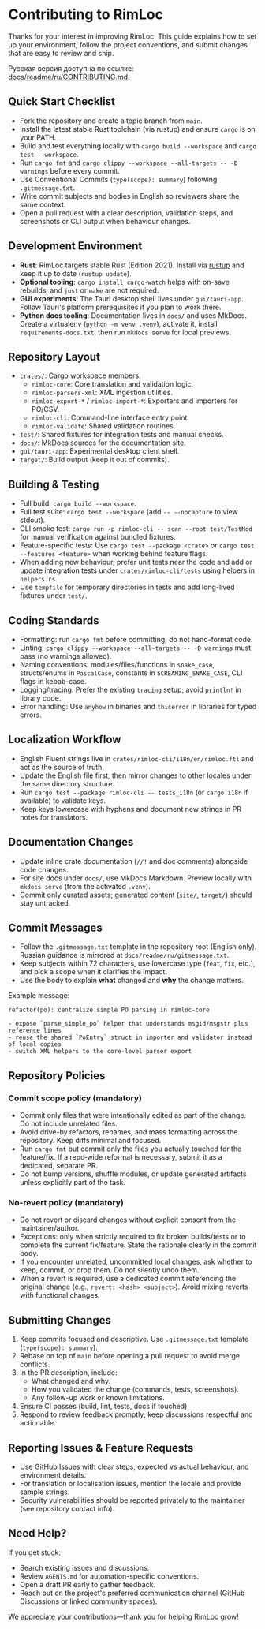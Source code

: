 # Contributing to RimLoc

Thanks for your interest in improving RimLoc. This guide explains how to set up your environment, follow the project conventions, and submit changes that are easy to review and ship.

Русская версия доступна по ссылке: [docs/readme/ru/CONTRIBUTING.md](docs/readme/ru/CONTRIBUTING.md).

## Quick Start Checklist
- Fork the repository and create a topic branch from `main`.
- Install the latest stable Rust toolchain (via rustup) and ensure `cargo` is on your PATH.
- Build and test everything locally with `cargo build --workspace` and `cargo test --workspace`.
- Run `cargo fmt` and `cargo clippy --workspace --all-targets -- -D warnings` before every commit.
- Use Conventional Commits (`type(scope): summary`) following `.gitmessage.txt`.
- Write commit subjects and bodies in English so reviewers share the same context.
- Open a pull request with a clear description, validation steps, and screenshots or CLI output when behaviour changes.

## Development Environment
- **Rust**: RimLoc targets stable Rust (Edition 2021). Install via [rustup](https://rustup.rs/) and keep it up to date (`rustup update`).
- **Optional tooling**: `cargo install cargo-watch` helps with on-save rebuilds, and `just` or `make` are not required.
- **GUI experiments**: The Tauri desktop shell lives under `gui/tauri-app`. Follow Tauri's platform prerequisites if you plan to work there.
- **Python docs tooling**: Documentation lives in `docs/` and uses MkDocs. Create a virtualenv (`python -m venv .venv`), activate it, install `requirements-docs.txt`, then run `mkdocs serve` for local previews.

## Repository Layout
- `crates/`: Cargo workspace members.
  - `rimloc-core`: Core translation and validation logic.
  - `rimloc-parsers-xml`: XML ingestion utilities.
  - `rimloc-export-*` / `rimloc-import-*`: Exporters and importers for PO/CSV.
  - `rimloc-cli`: Command-line interface entry point.
  - `rimloc-validate`: Shared validation routines.
- `test/`: Shared fixtures for integration tests and manual checks.
- `docs/`: MkDocs sources for the documentation site.
- `gui/tauri-app`: Experimental desktop client shell.
- `target/`: Build output (keep it out of commits).

## Building & Testing
- Full build: `cargo build --workspace`.
- Full test suite: `cargo test --workspace` (add `-- --nocapture` to view stdout).
- CLI smoke test: `cargo run -p rimloc-cli -- scan --root test/TestMod` for manual verification against bundled fixtures.
- Feature-specific tests: Use `cargo test --package <crate>` or `cargo test --features <feature>` when working behind feature flags.
- When adding new behaviour, prefer unit tests near the code and add or update integration tests under `crates/rimloc-cli/tests` using helpers in `helpers.rs`.
- Use `tempfile` for temporary directories in tests and add long-lived fixtures under `test/`.

## Coding Standards
- Formatting: run `cargo fmt` before committing; do not hand-format code.
- Linting: `cargo clippy --workspace --all-targets -- -D warnings` must pass (no warnings allowed).
- Naming conventions: modules/files/functions in `snake_case`, structs/enums in `PascalCase`, constants in `SCREAMING_SNAKE_CASE`, CLI flags in kebab-case.
- Logging/tracing: Prefer the existing `tracing` setup; avoid `println!` in library code.
- Error handling: Use `anyhow` in binaries and `thiserror` in libraries for typed errors.

## Localization Workflow
- English Fluent strings live in `crates/rimloc-cli/i18n/en/rimloc.ftl` and act as the source of truth.
- Update the English file first, then mirror changes to other locales under the same directory structure.
- Run `cargo test --package rimloc-cli -- tests_i18n` (or `cargo i18n` if available) to validate keys.
- Keep keys lowercase with hyphens and document new strings in PR notes for translators.

## Documentation Changes
- Update inline crate documentation (`//!` and doc comments) alongside code changes.
- For site docs under `docs/`, use MkDocs Markdown. Preview locally with `mkdocs serve` (from the activated `.venv`).
- Commit only curated assets; generated content (`site/`, `target/`) should stay untracked.

## Commit Messages
- Follow the `.gitmessage.txt` template in the repository root (English only). Russian guidance is mirrored at `docs/readme/ru/gitmessage.txt`.
- Keep subjects within 72 characters, use lowercase type (`feat`, `fix`, etc.), and pick a scope when it clarifies the impact.
- Use the body to explain **what** changed and **why** the change matters.

Example message:

```
refactor(po): centralize simple PO parsing in rimloc-core

- expose `parse_simple_po` helper that understands msgid/msgstr plus reference lines
- reuse the shared `PoEntry` struct in importer and validator instead of local copies
- switch XML helpers to the core-level parser export
```

## Repository Policies

### Commit scope policy (mandatory)
- Commit only files that were intentionally edited as part of the change. Do not include unrelated files.
- Avoid drive-by refactors, renames, and mass formatting across the repository. Keep diffs minimal and focused.
- Run `cargo fmt` but commit only the files you actually touched for the feature/fix. If a repo‑wide reformat is necessary, submit it as a dedicated, separate PR.
- Do not bump versions, shuffle modules, or update generated artifacts unless explicitly part of the task.

### No-revert policy (mandatory)
- Do not revert or discard changes without explicit consent from the maintainer/author.
- Exceptions: only when strictly required to fix broken builds/tests or to complete the current fix/feature. State the rationale clearly in the commit body.
- If you encounter unrelated, uncommitted local changes, ask whether to keep, commit, or drop them. Do not silently undo them.
- When a revert is required, use a dedicated commit referencing the original change (e.g., `revert: <hash> <subject>`). Avoid mixing reverts with functional changes.

## Submitting Changes
1. Keep commits focused and descriptive. Use `.gitmessage.txt` template (`type(scope): summary`).
2. Rebase on top of `main` before opening a pull request to avoid merge conflicts.
3. In the PR description, include:
   - What changed and why.
   - How you validated the change (commands, tests, screenshots).
   - Any follow-up work or known limitations.
4. Ensure CI passes (build, lint, tests, docs if touched).
5. Respond to review feedback promptly; keep discussions respectful and actionable.

## Reporting Issues & Feature Requests
- Use GitHub Issues with clear steps, expected vs actual behaviour, and environment details.
- For translation or localisation issues, mention the locale and provide sample strings.
- Security vulnerabilities should be reported privately to the maintainer (see repository contact info).

## Need Help?
If you get stuck:
- Search existing issues and discussions.
- Review `AGENTS.md` for automation-specific conventions.
- Open a draft PR early to gather feedback.
- Reach out on the project's preferred communication channel (GitHub Discussions or linked community spaces).

We appreciate your contributions—thank you for helping RimLoc grow!
